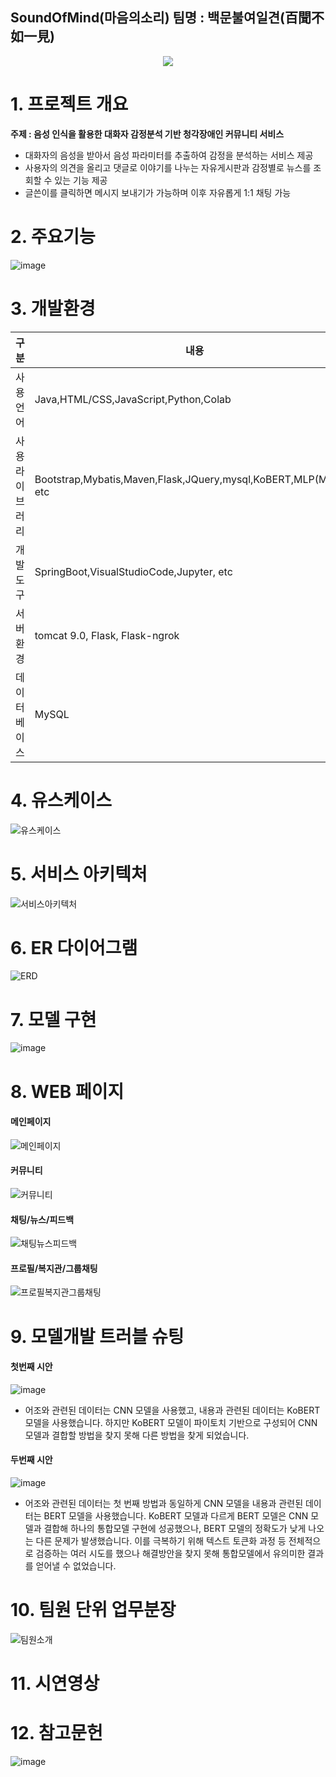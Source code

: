 ## SoundOfMind(마음의소리) 팀명 : 백문불여일견(百聞不如一見)
<div align=center><img src=https://user-images.githubusercontent.com/106305465/196345132-c194cb35-9167-412c-b9d9-5a16aacc3a5c.png></h1></div>

# 1. 프로젝트 개요
**주제 : 음성 인식을 활용한 대화자 감정분석 기반 청각장애인 커뮤니티 서비스**
- 대화자의 음성을 받아서 음성 파라미터를 추출하여 감정을 분석하는 서비스 제공
- 사용자의 의견을 올리고 댓글로 이야기를 나누는 자유게시판과 감정별로 뉴스를 조회할 수 있는 기능 제공
- 글쓴이를 클릭하면 메시지 보내기가 가능하며 이후 자유롭게 1:1 채팅 가능
# 2. 주요기능
![image](https://user-images.githubusercontent.com/106305465/196345516-219711c6-3497-472c-b006-07cdd93cd06a.png)
# 3. 개발환경
 구분|내용
---|---|
사용언어|Java,HTML/CSS,JavaScript,Python,Colab
사용 라이브러리| Bootstrap,Mybatis,Maven,Flask,JQuery,mysql,KoBERT,MLP(MFCC), etc
개발도구|SpringBoot,VisualStudioCode,Jupyter, etc
서버환경| tomcat 9.0, Flask, Flask-ngrok
데이터베이스|MySQL
# 4. 유스케이스
![유스케이스](https://user-images.githubusercontent.com/106305465/196311162-cf6f1b8e-9bf0-4c57-9ebe-1f07baae3d5a.png)
# 5. 서비스 아키텍처
![서비스아키텍처](https://user-images.githubusercontent.com/106305465/196311158-e3cc574b-3ba4-41d8-aa5d-3ffa9a137ce7.png)
# 6. ER 다이어그램
![ERD](https://user-images.githubusercontent.com/106305465/196311215-e3b57ec6-a813-41af-9ea8-8850fe7c7d88.png)
# 7. 모델 구현
![image](https://user-images.githubusercontent.com/106305465/196311355-1a403c3a-77ae-4dc4-a0c9-603af87062ec.png)

# 8. WEB 페이지
#### 메인페이지
![메인페이지](https://user-images.githubusercontent.com/106305465/196311026-26c89c9c-a470-42ee-9cbf-b9469047fbe4.jpg)
#### 커뮤니티
![커뮤니티](https://user-images.githubusercontent.com/106305465/196311083-d99a7ffa-d087-471e-b5d2-9d4ced0b3780.png)
#### 채팅/뉴스/피드백
![채팅뉴스피드백](https://user-images.githubusercontent.com/106305465/196311108-bb6df9bd-3345-4477-9643-42f081ace858.jpg)
#### 프로필/복지관/그룹채팅
![프로필복지관그룹채팅](https://user-images.githubusercontent.com/106305465/196311129-55402dac-d4f6-4ed7-a400-bddcb1ea2c76.png)
# 9. 모델개발 트러블 슈팅
#### 첫번째 시안
![image](https://user-images.githubusercontent.com/106305465/196341225-853b70aa-3c82-4270-84cb-e1a5f6cd74d7.png)
- 어조와 관련된 데이터는 CNN 모델을 사용했고,
내용과 관련된 데이터는 KoBERT 모델을 사용했습니다.
하지만 KoBERT 모델이 파이토치 기반으로 구성되어 CNN 모델과 결합할 방법을 찾지 못해 다른 방법을 찾게 되었습니다.
#### 두번째 시안
![image](https://user-images.githubusercontent.com/106305465/196341584-00fbed1e-f3e6-41bf-96c3-076855f6e960.png)
- 어조와 관련된 데이터는 첫 번째 방법과 동일하게 CNN 모델을
내용과 관련된 데이터는 BERT 모델을 사용했습니다.
KoBERT 모델과 다르게 BERT 모델은 CNN 모델과 결합해 하나의 통합모델 구현에 성공했으나, BERT 모델의 정확도가 낮게 나오는 다른 문제가 발생했습니다.
이를 극복하기 위해 텍스트 토큰화 과정 등 전체적으로 검증하는 여러 시도를 했으나 해결방안을 찾지 못해 통합모델에서 유의미한 결과를 얻어낼 수 없었습니다.
# 10. 팀원 단위 업무분장
![팀원소개](https://user-images.githubusercontent.com/106305465/196311138-91930393-9d67-4622-adfc-53db9816cbf8.jpg)


# 11. 시연영상
# 12. 참고문헌
![image](https://user-images.githubusercontent.com/106305465/197089511-2ba837ea-adbc-4532-805f-9ada481e6b6c.png)
